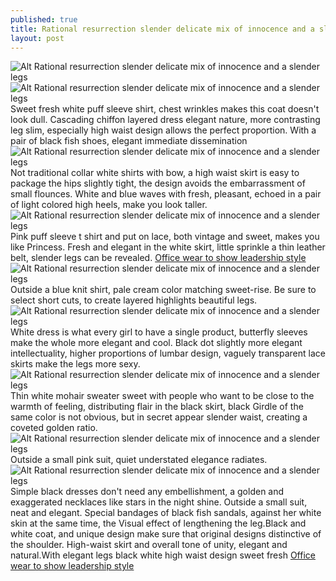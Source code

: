 ```yaml
---
published: true
title: Rational resurrection slender delicate mix of innocence and a slender legs
layout: post
---
```

![Alt Rational resurrection slender delicate mix of innocence and a slender legs](https://c2.staticflickr.com/2/1621/24834549619_c0d272c3c2_z.jpg)![Alt Rational resurrection slender delicate mix of innocence and a slender legs](https://c2.staticflickr.com/2/1630/24575436623_e9b316a2c1_b.jpg)Sweet fresh white puff sleeve shirt, chest wrinkles makes this coat doesn\'t look dull. Cascading chiffon layered dress elegant nature, more contrasting leg slim, especially high waist design allows the perfect proportion. With a pair of black fish shoes, elegant immediate dissemination![Alt Rational resurrection slender delicate mix of innocence and a slender legs](https://c2.staticflickr.com/2/1644/24571594124_d53b55d729_b.jpg)Not traditional collar white shirts with bow, a high waist skirt is easy to package the hips slightly tight, the design avoids the embarrassment of small flounces. White and blue waves with fresh, pleasant, echoed in a pair of light colored high heels, make you look taller.![Alt Rational resurrection slender delicate mix of innocence and a slender legs](https://c2.staticflickr.com/2/1679/25109021921_379e5664eb_b.jpg)Pink puff sleeve t shirt and put on lace, both vintage and sweet, makes you like Princess. Fresh and elegant in the white skirt, little sprinkle a thin leather belt, slender legs can be revealed. [Office wear to show leadership style](http://kenzo.bravesites.com/entries/general/office-wear-to-show-leadership-style)![Alt Rational resurrection slender delicate mix of innocence and a slender legs](https://c2.staticflickr.com/2/1576/25083998942_060e6bbafc_b.jpg)Outside a blue knit shirt, pale cream color matching sweet-rise. Be sure to select short cuts, to create layered highlights beautiful legs.![Alt Rational resurrection slender delicate mix of innocence and a slender legs](https://c2.staticflickr.com/2/1693/25202270735_67ff7376e0_b.jpg)White dress is what every girl to have a single product, butterfly sleeves make the whole more elegant and cool. Black dot slightly more elegant intellectuality, higher proportions of lumbar design, vaguely transparent lace skirts make the legs more sexy.![Alt Rational resurrection slender delicate mix of innocence and a slender legs](https://c2.staticflickr.com/2/1643/25175956266_dca4cb46e6_b.jpg)Thin white mohair sweater sweet with people who want to be close to the warmth of feeling, distributing flair in the black skirt, black Girdle of the same color is not obvious, but in secret appear slender waist, creating a coveted golden ratio.![Alt Rational resurrection slender delicate mix of innocence and a slender legs](https://c2.staticflickr.com/2/1487/24575477713_b82d4bb023_b.jpg)Outside a small pink suit, quiet understated elegance radiates.![Alt Rational resurrection slender delicate mix of innocence and a slender legs](https://c2.staticflickr.com/2/1649/24834606259_8410708af0_b.jpg)Simple black dresses don\'t need any embellishment, a golden and exaggerated necklaces like stars in the night shine. Outside a small suit, neat and elegant. Special bandages of black fish sandals, against her white skin at the same time, the Visual effect of lengthening the leg.Black and white coat, and unique design make sure that original designs distinctive of the shoulder. High-waist skirt and overall tone of unity, elegant and natural.With elegant legs black white high waist design sweet fresh [Office wear to show leadership style](http://kenzo.bravesites.com/entries/general/office-wear-to-show-leadership-style)